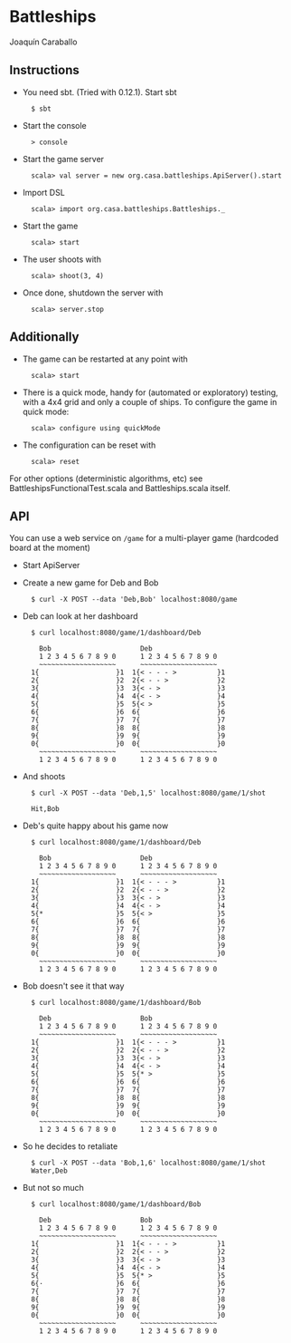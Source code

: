 Battleships
==========
Joaquín Caraballo

Instructions
------------
* You need sbt. (Tried with 0.12.1). Start sbt

        $ sbt

* Start the console

        > console

* Start the game server

        scala> val server = new org.casa.battleships.ApiServer().start

* Import DSL

        scala> import org.casa.battleships.Battleships._

* Start the game

        scala> start

* The user shoots with

        scala> shoot(3, 4)

* Once done, shutdown the server with

        scala> server.stop


Additionally
------------

* The game can be restarted at any point with

        scala> start

* There is a quick mode, handy for (automated or exploratory) testing, with a 4x4 grid and only a couple of ships. To configure the game in quick mode:

        scala> configure using quickMode

* The configuration can be reset with

        scala> reset

For other options (deterministic algorithms, etc) see BattleshipsFunctionalTest.scala and Battleships.scala itself.

API
---
You can use a web service on `/game` for a multi-player game (hardcoded board at the moment)

* Start ApiServer

* Create a new game for Deb and Bob

        $ curl -X POST --data 'Deb,Bob' localhost:8080/game

* Deb can look at her dashboard

        $ curl localhost:8080/game/1/dashboard/Deb

          Bob                      Deb
          1 2 3 4 5 6 7 8 9 0      1 2 3 4 5 6 7 8 9 0
          ~~~~~~~~~~~~~~~~~~~      ~~~~~~~~~~~~~~~~~~~
        1{                   }1  1{< - - - >          }1
        2{                   }2  2{< - - >            }2
        3{                   }3  3{< - >              }3
        4{                   }4  4{< - >              }4
        5{                   }5  5{< >                }5
        6{                   }6  6{                   }6
        7{                   }7  7{                   }7
        8{                   }8  8{                   }8
        9{                   }9  9{                   }9
        0{                   }0  0{                   }0
          ~~~~~~~~~~~~~~~~~~~      ~~~~~~~~~~~~~~~~~~~
          1 2 3 4 5 6 7 8 9 0      1 2 3 4 5 6 7 8 9 0


* And shoots

        $ curl -X POST --data 'Deb,1,5' localhost:8080/game/1/shot

        Hit,Bob


* Deb's quite happy about his game now

        $ curl localhost:8080/game/1/dashboard/Deb

          Bob                      Deb
          1 2 3 4 5 6 7 8 9 0      1 2 3 4 5 6 7 8 9 0
          ~~~~~~~~~~~~~~~~~~~      ~~~~~~~~~~~~~~~~~~~
        1{                   }1  1{< - - - >          }1
        2{                   }2  2{< - - >            }2
        3{                   }3  3{< - >              }3
        4{                   }4  4{< - >              }4
        5{*                  }5  5{< >                }5
        6{                   }6  6{                   }6
        7{                   }7  7{                   }7
        8{                   }8  8{                   }8
        9{                   }9  9{                   }9
        0{                   }0  0{                   }0
          ~~~~~~~~~~~~~~~~~~~      ~~~~~~~~~~~~~~~~~~~
          1 2 3 4 5 6 7 8 9 0      1 2 3 4 5 6 7 8 9 0

* Bob doesn't see it that way

        $ curl localhost:8080/game/1/dashboard/Bob

          Deb                      Bob
          1 2 3 4 5 6 7 8 9 0      1 2 3 4 5 6 7 8 9 0
          ~~~~~~~~~~~~~~~~~~~      ~~~~~~~~~~~~~~~~~~~
        1{                   }1  1{< - - - >          }1
        2{                   }2  2{< - - >            }2
        3{                   }3  3{< - >              }3
        4{                   }4  4{< - >              }4
        5{                   }5  5{* >                }5
        6{                   }6  6{                   }6
        7{                   }7  7{                   }7
        8{                   }8  8{                   }8
        9{                   }9  9{                   }9
        0{                   }0  0{                   }0
          ~~~~~~~~~~~~~~~~~~~      ~~~~~~~~~~~~~~~~~~~
          1 2 3 4 5 6 7 8 9 0      1 2 3 4 5 6 7 8 9 0

* So he decides to retaliate

        $ curl -X POST --data 'Bob,1,6' localhost:8080/game/1/shot
        Water,Deb

* But not so much

        $ curl localhost:8080/game/1/dashboard/Bob

          Deb                      Bob
          1 2 3 4 5 6 7 8 9 0      1 2 3 4 5 6 7 8 9 0
          ~~~~~~~~~~~~~~~~~~~      ~~~~~~~~~~~~~~~~~~~
        1{                   }1  1{< - - - >          }1
        2{                   }2  2{< - - >            }2
        3{                   }3  3{< - >              }3
        4{                   }4  4{< - >              }4
        5{                   }5  5{* >                }5
        6{·                  }6  6{                   }6
        7{                   }7  7{                   }7
        8{                   }8  8{                   }8
        9{                   }9  9{                   }9
        0{                   }0  0{                   }0
          ~~~~~~~~~~~~~~~~~~~      ~~~~~~~~~~~~~~~~~~~
          1 2 3 4 5 6 7 8 9 0      1 2 3 4 5 6 7 8 9 0
